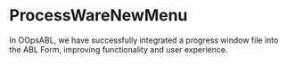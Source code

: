 # ProcessWareNewMenu
In OOpsABL, we have successfully integrated a progress window file into the ABL Form, improving functionality and user experience.
